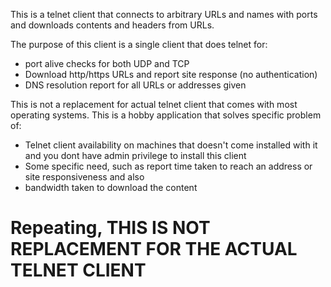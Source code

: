 This is a telnet client that connects to arbitrary URLs and names with ports 
and downloads contents and headers from URLs. 

The purpose of this client is a single client that does telnet for:
- port alive checks for both UDP and TCP
- Download http/https URLs and report site response (no authentication)
- DNS resolution report for all URLs or addresses given


This is not a replacement for actual telnet client that comes with most operating systems.
This is a hobby application that solves specific problem of:
- Telnet client availability on machines that doesn't come installed with it and you dont have admin privilege to install this client
- Some specific need, such as report time taken to reach an address or site responsiveness and also 
- bandwidth taken to download the content

# Repeating, THIS IS NOT REPLACEMENT FOR THE ACTUAL TELNET CLIENT